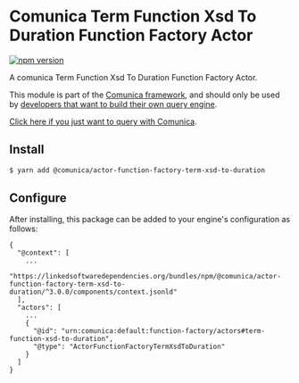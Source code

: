 # Comunica Term Function Xsd To Duration Function Factory Actor

[![npm version](https://badge.fury.io/js/%40comunica%2Factor-function-factory-term-function-xsd-to-duration.svg)](https://www.npmjs.com/package/@comunica/actor-function-factory-term-xsd-to-duration)

A comunica Term Function Xsd To Duration Function Factory Actor.

This module is part of the [Comunica framework](https://github.com/comunica/comunica),
and should only be used by [developers that want to build their own query engine](https://comunica.dev/docs/modify/).

[Click here if you just want to query with Comunica](https://comunica.dev/docs/query/).

## Install

```bash
$ yarn add @comunica/actor-function-factory-term-xsd-to-duration
```

## Configure

After installing, this package can be added to your engine's configuration as follows:
```text
{
  "@context": [
    ...
    "https://linkedsoftwaredependencies.org/bundles/npm/@comunica/actor-function-factory-term-xsd-to-duration/^3.0.0/components/context.jsonld"
  ],
  "actors": [
    ...
    {
      "@id": "urn:comunica:default:function-factory/actors#term-function-xsd-to-duration",
      "@type": "ActorFunctionFactoryTermXsdToDuration"
    }
  ]
}
```
